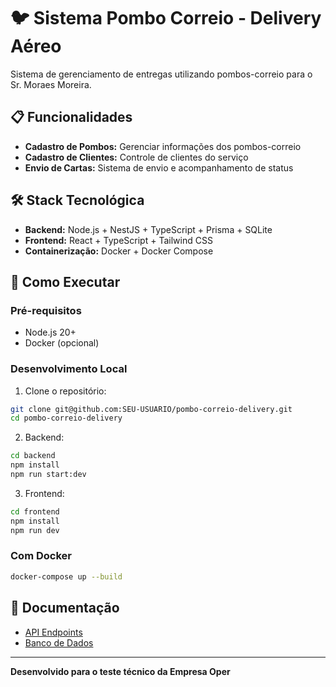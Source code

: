 # 🐦 Sistema Pombo Correio - Delivery Aéreo

Sistema de gerenciamento de entregas utilizando pombos-correio para o Sr. Moraes Moreira.

## 📋 Funcionalidades

- **Cadastro de Pombos:** Gerenciar informações dos pombos-correio
- **Cadastro de Clientes:** Controle de clientes do serviço
- **Envio de Cartas:** Sistema de envio e acompanhamento de status

## 🛠️ Stack Tecnológica

- **Backend:** Node.js + NestJS + TypeScript + Prisma + SQLite
- **Frontend:** React + TypeScript + Tailwind CSS
- **Containerização:** Docker + Docker Compose

## 🚀 Como Executar

### Pré-requisitos
- Node.js 20+
- Docker (opcional)

### Desenvolvimento Local

1. Clone o repositório:
```bash
git clone git@github.com:SEU-USUARIO/pombo-correio-delivery.git
cd pombo-correio-delivery
```

2. Backend:
```bash
cd backend
npm install
npm run start:dev
```

3. Frontend:
```bash
cd frontend
npm install
npm run dev
```

### Com Docker
```bash
docker-compose up --build
```

## 📝 Documentação

- [API Endpoints](./docs/api.md)
- [Banco de Dados](./docs/database.md)

---

**Desenvolvido para o teste técnico da Empresa Oper**
